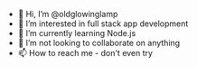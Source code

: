 - 👋 Hi, I’m @oldglowinglamp
- 👀 I’m interested in full stack app development
- 🌱 I’m currently learning Node.js
- 💞️ I’m not looking to collaborate on anything
- 📫 How to reach me - don't even try

<!---
oldglowinglamp/oldglowinglamp is a ✨ special ✨ repository because its `README.md` (this file) appears on your GitHub profile.
You can click the Preview link to take a look at your changes.
--->
